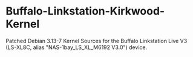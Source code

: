 Buffalo-Linkstation-Kirkwood-Kernel
===================================

Patched Debian 3.13-7 Kernel Sources for the Buffalo Linkstation Live V3
(LS-XL8C, alias "NAS-1bay_LS_XL_M6192 V3.0") device.
